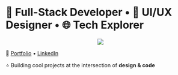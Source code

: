 # 🚀 Full-Stack Developer • 🎨 UI/UX Designer • 🌐 Tech Explorer  

<p align="center">
  <img src="https://skillicons.dev/icons?i=next,react,js,ts,html,css,tailwind,figma,wordpress,git,github,bash,postman,graphql,nodejs,netlify,vercel" />
</p>

🔗 [Portfolio](https://mdkamran.vercel.app/) • [LinkedIn](https://www.linkedin.com/in/md-kamran-247154246/)  

⭐ Building cool projects at the intersection of **design & code**  
